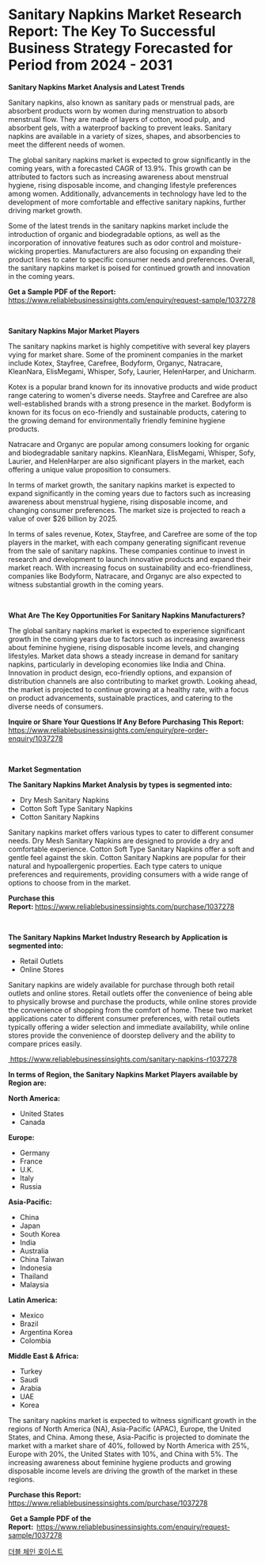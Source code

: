 <p><h1>Sanitary Napkins Market Research Report: The Key To Successful Business Strategy Forecasted for Period from 2024 - 2031</h1></p><p><strong>Sanitary Napkins Market Analysis and Latest Trends</strong></p>
<p><p>Sanitary napkins, also known as sanitary pads or menstrual pads, are absorbent products worn by women during menstruation to absorb menstrual flow. They are made of layers of cotton, wood pulp, and absorbent gels, with a waterproof backing to prevent leaks. Sanitary napkins are available in a variety of sizes, shapes, and absorbencies to meet the different needs of women.</p><p>The global sanitary napkins market is expected to grow significantly in the coming years, with a forecasted CAGR of 13.9%. This growth can be attributed to factors such as increasing awareness about menstrual hygiene, rising disposable income, and changing lifestyle preferences among women. Additionally, advancements in technology have led to the development of more comfortable and effective sanitary napkins, further driving market growth.</p><p>Some of the latest trends in the sanitary napkins market include the introduction of organic and biodegradable options, as well as the incorporation of innovative features such as odor control and moisture-wicking properties. Manufacturers are also focusing on expanding their product lines to cater to specific consumer needs and preferences. Overall, the sanitary napkins market is poised for continued growth and innovation in the coming years.</p></p>
<p><strong>Get a Sample PDF of the Report:&nbsp;</strong> <a href="https://www.reliablebusinessinsights.com/enquiry/request-sample/1037278">https://www.reliablebusinessinsights.com/enquiry/request-sample/1037278</a></p>
<p>&nbsp;</p>
<p><strong>Sanitary Napkins Major Market Players</strong></p>
<p><p>The sanitary napkins market is highly competitive with several key players vying for market share. Some of the prominent companies in the market include Kotex, Stayfree, Carefree, Bodyform, Organyc, Natracare, KleanNara, ElisMegami, Whisper, Sofy, Laurier, HelenHarper, and Unicharm. </p><p>Kotex is a popular brand known for its innovative products and wide product range catering to women's diverse needs. Stayfree and Carefree are also well-established brands with a strong presence in the market. Bodyform is known for its focus on eco-friendly and sustainable products, catering to the growing demand for environmentally friendly feminine hygiene products.</p><p>Natracare and Organyc are popular among consumers looking for organic and biodegradable sanitary napkins. KleanNara, ElisMegami, Whisper, Sofy, Laurier, and HelenHarper are also significant players in the market, each offering a unique value proposition to consumers.</p><p>In terms of market growth, the sanitary napkins market is expected to expand significantly in the coming years due to factors such as increasing awareness about menstrual hygiene, rising disposable income, and changing consumer preferences. The market size is projected to reach a value of over $26 billion by 2025.</p><p>In terms of sales revenue, Kotex, Stayfree, and Carefree are some of the top players in the market, with each company generating significant revenue from the sale of sanitary napkins. These companies continue to invest in research and development to launch innovative products and expand their market reach. With increasing focus on sustainability and eco-friendliness, companies like Bodyform, Natracare, and Organyc are also expected to witness substantial growth in the coming years.</p></p>
<p>&nbsp;</p>
<p><strong>What Are The Key Opportunities For Sanitary Napkins Manufacturers?</strong></p>
<p><p>The global sanitary napkins market is expected to experience significant growth in the coming years due to factors such as increasing awareness about feminine hygiene, rising disposable income levels, and changing lifestyles. Market data shows a steady increase in demand for sanitary napkins, particularly in developing economies like India and China. Innovation in product design, eco-friendly options, and expansion of distribution channels are also contributing to market growth. Looking ahead, the market is projected to continue growing at a healthy rate, with a focus on product advancements, sustainable practices, and catering to the diverse needs of consumers.</p></p>
<p><strong>Inquire or Share Your Questions If Any Before Purchasing This Report:</strong> <a href="https://www.reliablebusinessinsights.com/enquiry/pre-order-enquiry/1037278">https://www.reliablebusinessinsights.com/enquiry/pre-order-enquiry/1037278</a></p>
<p>&nbsp;</p>
<p><strong>Market Segmentation</strong></p>
<p><strong>The Sanitary Napkins Market Analysis by types is segmented into:</strong></p>
<p><ul><li>Dry Mesh Sanitary Napkins</li><li>Cotton Soft Type Sanitary Napkins</li><li>Cotton Sanitary Napkins</li></ul></p>
<p><p>Sanitary napkins market offers various types to cater to different consumer needs. Dry Mesh Sanitary Napkins are designed to provide a dry and comfortable experience. Cotton Soft Type Sanitary Napkins offer a soft and gentle feel against the skin. Cotton Sanitary Napkins are popular for their natural and hypoallergenic properties. Each type caters to unique preferences and requirements, providing consumers with a wide range of options to choose from in the market.</p></p>
<p><strong>Purchase this Report:&nbsp;</strong><a href="https://www.reliablebusinessinsights.com/purchase/1037278">https://www.reliablebusinessinsights.com/purchase/1037278</a></p>
<p>&nbsp;</p>
<p><strong>The Sanitary Napkins Market Industry Research by Application is segmented into:</strong></p>
<p><ul><li>Retail Outlets</li><li>Online Stores</li></ul></p>
<p><p>Sanitary napkins are widely available for purchase through both retail outlets and online stores. Retail outlets offer the convenience of being able to physically browse and purchase the products, while online stores provide the convenience of shopping from the comfort of home. These two market applications cater to different consumer preferences, with retail outlets typically offering a wider selection and immediate availability, while online stores provide the convenience of doorstep delivery and the ability to compare prices easily.</p></p>
<p><a href="https://www.reliablebusinessinsights.com/sanitary-napkins-r1037278">&nbsp;https://www.reliablebusinessinsights.com/sanitary-napkins-r1037278</a></p>
<p><strong>In terms of Region, the Sanitary Napkins Market Players available by Region are:</strong></p>
<p>
    <p> <strong> North America: </strong>
        <ul>
            <li>United States</li>
            <li>Canada</li>
        </ul>
        </p> 
    <p> <strong> Europe: </strong>
        <ul>
            <li>Germany</li>
            <li>France</li>
            <li>U.K.</li>
            <li>Italy</li>
            <li>Russia</li>
        </ul>
        </p> 
    <p> <strong> Asia-Pacific: </strong>
        <ul>
            <li>China</li>
            <li>Japan</li>
            <li>South Korea</li>
            <li>India</li>
            <li>Australia</li>
            <li>China Taiwan</li>
            <li>Indonesia</li>
            <li>Thailand</li>
            <li>Malaysia</li>
        </ul>
        </p> 
    <p> <strong> Latin America: </strong>
        <ul>
            <li>Mexico</li>
            <li>Brazil</li>
            <li>Argentina Korea</li>
            <li>Colombia</li>
        </ul>
        </p> 
    <p> <strong> Middle East & Africa: </strong>
        <ul>
            <li>Turkey</li>
            <li>Saudi</li>
            <li>Arabia</li>
            <li>UAE</li>
            <li>Korea</li>
        </ul>
    </p>
    </p>
<p><p>The sanitary napkins market is expected to witness significant growth in the regions of North America (NA), Asia-Pacific (APAC), Europe, the United States, and China. Among these, Asia-Pacific is projected to dominate the market with a market share of 40%, followed by North America with 25%, Europe with 20%, the United States with 10%, and China with 5%. The increasing awareness about feminine hygiene products and growing disposable income levels are driving the growth of the market in these regions.</p></p>
<p><strong>Purchase this Report: </strong><a href="https://www.reliablebusinessinsights.com/purchase/1037278">https://www.reliablebusinessinsights.com/purchase/1037278</a></p>
<p>&nbsp;<strong>Get a Sample PDF of the Report:&nbsp;&nbsp;</strong><a href="https://www.reliablebusinessinsights.com/enquiry/request-sample/1037278">https://www.reliablebusinessinsights.com/enquiry/request-sample/1037278</a></p>
<p><strong></strong></p>
<p><p><a href="https://github.com/bvubpqd5241630/Market-Research-Report-List-2/blob/main/3149761147391.md">더블 체인 호이스트</a></p></p>
